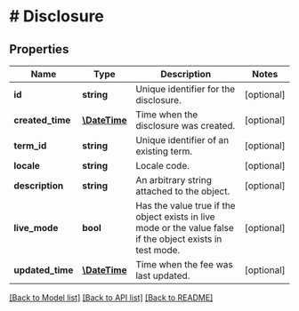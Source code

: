 # # Disclosure

## Properties

Name | Type | Description | Notes
------------ | ------------- | ------------- | -------------
**id** | **string** | Unique identifier for the disclosure. | [optional] 
**created_time** | [**\DateTime**](\DateTime.md) | Time when the disclosure was created. | [optional] 
**term_id** | **string** | Unique identifier of an existing term. | [optional] 
**locale** | **string** | Locale code. | [optional] 
**description** | **string** | An arbitrary string attached to the object. | [optional] 
**live_mode** | **bool** | Has the value true if the object exists in live mode or the value false if the object exists in test mode. | [optional] 
**updated_time** | [**\DateTime**](\DateTime.md) | Time when the fee was last updated. | [optional] 

[[Back to Model list]](../../README.md#documentation-for-models) [[Back to API list]](../../README.md#documentation-for-api-endpoints) [[Back to README]](../../README.md)


